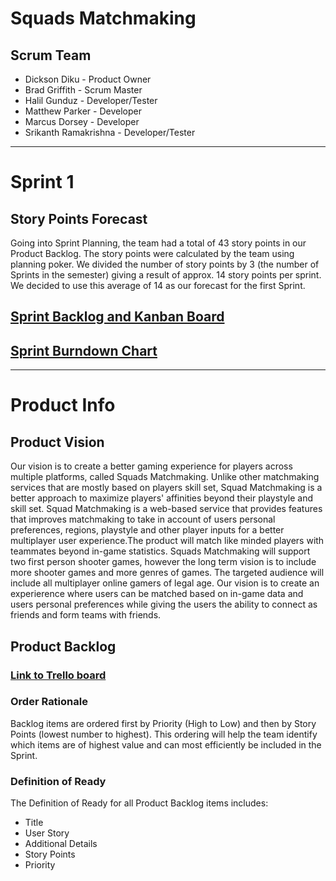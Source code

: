 # Squads Matchmaking

## Scrum Team
* Dickson Diku - Product Owner
* Brad Griffith - Scrum Master
* Halil Gunduz - Developer/Tester 
* Matthew Parker - Developer
* Marcus Dorsey - Developer 
* Srikanth Ramakrishna - Developer/Tester

---

# Sprint 1

## Story Points Forecast
Going into Sprint Planning, the team had a total of 43 story points in our Product Backlog. The story points were calculated by the team using planning poker. We divided the number of story points by 3 (the number of Sprints in the semester) giving a result of approx. 14 story points per sprint. We decided to use this average of 14 as our forecast for the first Sprint.

## [Sprint Backlog and Kanban Board](https://trello.com/b/qfcXvM8Z)

## [Sprint Burndown Chart](https://kennesawedu-my.sharepoint.com/:x:/g/personal/bgriff77_students_kennesaw_edu/EVDSDOtUzqVIq3ojAJkoZdwByiPLG8g6-he-aCzTyfICIw?e=icYXR1)

---

# Product Info

## Product Vision
Our vision is to create a better gaming experience for players across multiple platforms, called Squads Matchmaking.  Unlike other matchmaking services that are mostly based on players skill set, Squad Matchmaking is a better approach to maximize players' affinities beyond their playstyle and skill set. Squad Matchmaking is a web-based service that provides features that improves matchmaking to take in account of users personal preferences, regions, playstyle and other player inputs for a better multiplayer user experience.The product will match like minded players with teammates beyond in-game statistics.  Squads Matchmaking will support two first person shooter games, however the long term vision is to include more shooter games and more genres of games.  The targeted audience will include all multiplayer online gamers of legal age.  Our vision is to create an experierence where users can be matched based on in-game data and users personal preferences while giving the users the ability to connect as friends and form teams with friends.


## Product Backlog
### [Link to Trello board](https://trello.com/b/qfcXvM8Z)

### Order Rationale
Backlog items are ordered first by Priority (High to Low) and then by Story Points (lowest number to highest). This ordering will help the team identify which items are of highest value and can most efficiently be included in the Sprint. 

### Definition of Ready
The Definition of Ready for all Product Backlog items includes:
* Title
* User Story
* Additional Details
* Story Points
* Priority
